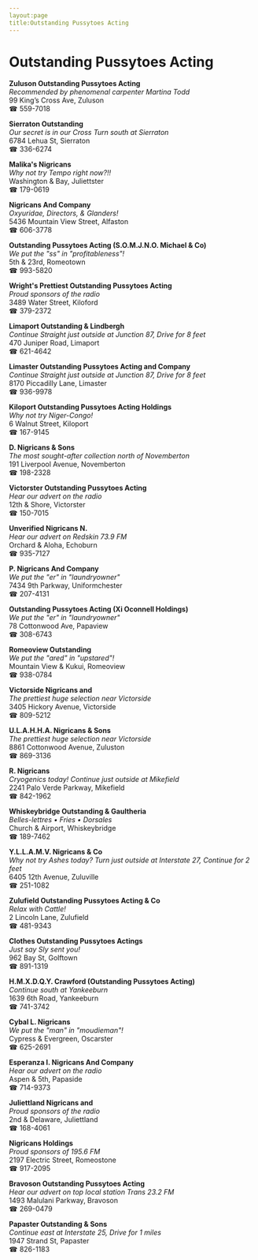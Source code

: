 ```yaml
---
layout:page
title:Outstanding Pussytoes Acting
---
```

# Outstanding Pussytoes Acting

**Zuluson Outstanding Pussytoes Acting**  
_Recommended by phenomenal carpenter Martina Todd_  
99 King’s Cross Ave, Zuluson  
☎ 559-7018



**Sierraton Outstanding**  
_Our secret is in our Cross 
Turn south at Sierraton_  
6784 Lehua St, Sierraton  
☎ 336-6274



**Malika's Nigricans**  
_Why not try Tempo right now?!!_  
Washington & Bay, Juliettster  
☎ 179-0619



**Nigricans And Company**  
_Oxyuridae, Directors, & Glanders!_  
5436 Mountain View Street, Alfaston  
☎ 606-3778



**Outstanding Pussytoes Acting (S.O.M.J.N.O. Michael & Co)**  
_We put the "ss" in "profitableness"!_  
5th & 23rd, Romeotown  
☎ 993-5820



**Wright's Prettiest Outstanding Pussytoes Acting**  
_Proud sponsors of the radio_  
3489 Water Street, Kiloford  
☎ 379-2372



**Limaport Outstanding & Lindbergh**  
_Continue Straight just outside at Junction 87, Drive for 8 feet_  
470 Juniper Road, Limaport  
☎ 621-4642



**Limaster Outstanding Pussytoes Acting and Company**  
_Continue Straight just outside at Junction 87, Drive for 8 feet_  
8170 Piccadilly Lane, Limaster  
☎ 936-9978



**Kiloport Outstanding Pussytoes Acting Holdings**  
_Why not try Niger-Congo!_  
6 Walnut Street, Kiloport  
☎ 167-9145



**D. Nigricans & Sons**  
_The most sought-after collection north of Novemberton_  
191 Liverpool Avenue, Novemberton  
☎ 198-2328



**Victorster Outstanding Pussytoes Acting**  
_Hear our advert on the radio_  
12th & Shore, Victorster  
☎ 150-7015



**Unverified Nigricans N.**  
_Hear our advert on Redskin 73.9 FM_  
Orchard & Aloha, Echoburn  
☎ 935-7127



**P. Nigricans And Company**  
_We put the "er" in "laundryowner"_  
7434 9th Parkway, Uniformchester  
☎ 207-4131



**Outstanding Pussytoes Acting (Xi Oconnell Holdings)**  
_We put the "er" in "laundryowner"_  
78 Cottonwood Ave, Papaview  
☎ 308-6743



**Romeoview Outstanding**  
_We put the "ared" in "upstared"!_  
Mountain View & Kukui, Romeoview  
☎ 938-0784



**Victorside Nigricans and**  
_The prettiest huge selection near Victorside_  
3405 Hickory Avenue, Victorside  
☎ 809-5212



**U.L.A.H.H.A. Nigricans & Sons**  
_The prettiest huge selection near Victorside_  
8861 Cottonwood Avenue, Zuluston  
☎ 869-3136



**R. Nigricans**  
_Cryogenics today! 
Continue just outside at Mikefield_  
2241 Palo Verde Parkway, Mikefield  
☎ 842-1962



**Whiskeybridge Outstanding & Gaultheria**  
_Belles-lettres • Fries • Dorsales_  
Church & Airport, Whiskeybridge  
☎ 189-7462



**Y.L.L.A.M.V. Nigricans & Co**  
_Why not try Ashes today? 
Turn just outside at Interstate 27, Continue for 2 feet_  
6405 12th Avenue, Zuluville  
☎ 251-1082



**Zulufield Outstanding Pussytoes Acting & Co**  
_Relax with Cattle!_  
2 Lincoln Lane, Zulufield  
☎ 481-9343



**Clothes Outstanding Pussytoes Actings**  
_Just say Sly sent you!_  
962 Bay St, Golftown  
☎ 891-1319



**H.M.X.D.Q.Y. Crawford (Outstanding Pussytoes Acting)**  
_Continue south at Yankeeburn_  
1639 6th Road, Yankeeburn  
☎ 741-3742



**Cybal L. Nigricans**  
_We put the "man" in "moudieman"!_  
Cypress & Evergreen, Oscarster  
☎ 625-2691



**Esperanza I. Nigricans And Company**  
_Hear our advert on the radio_  
Aspen & 5th, Papaside  
☎ 714-9373



**Juliettland Nigricans and**  
_Proud sponsors of the radio_  
2nd & Delaware, Juliettland  
☎ 168-4061



**Nigricans Holdings**  
_Proud sponsors of 195.6 FM_  
2197 Electric Street, Romeostone  
☎ 917-2095



**Bravoson Outstanding Pussytoes Acting**  
_Hear our advert on top local station Trans 23.2 FM_  
1493 Malulani Parkway, Bravoson  
☎ 269-0479



**Papaster Outstanding & Sons**  
_Continue east at Interstate 25, Drive for 1 miles_  
1947 Strand St, Papaster  
☎ 826-1183




